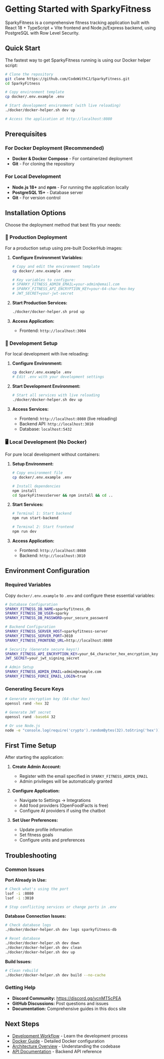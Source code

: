 # Getting Started with SparkyFitness

SparkyFitness is a comprehensive fitness tracking application built with React 18 + TypeScript + Vite frontend and Node.js/Express backend, using PostgreSQL with Row Level Security.

## Quick Start

The fastest way to get SparkyFitness running is using our Docker helper script:

```bash
# Clone the repository
git clone https://github.com/CodeWithCJ/SparkyFitness.git
cd SparkyFitness

# Copy environment template
cp docker/.env.example .env

# Start development environment (with live reloading)
./docker/docker-helper.sh dev up

# Access the application at http://localhost:8080
```

## Prerequisites

### For Docker Deployment (Recommended)
- **Docker & Docker Compose** - For containerized deployment
- **Git** - For cloning the repository

### For Local Development
- **Node.js 18+** and **npm** - For running the application locally
- **PostgreSQL 15+** - Database server
- **Git** - For version control

## Installation Options

Choose the deployment method that best fits your needs:

### 🚀 Production Deployment

For a production setup using pre-built DockerHub images:

1. **Configure Environment Variables:**
   ```bash
   # Copy and edit the environment template
   cp docker/.env.example .env
   
   # Key variables to configure:
   # SPARKY_FITNESS_ADMIN_EMAIL=your-admin@email.com
   # SPARKY_FITNESS_API_ENCRYPTION_KEY=your-64-char-hex-key
   # JWT_SECRET=your-jwt-secret
   ```

2. **Start Production Services:**
   ```bash
   ./docker/docker-helper.sh prod up
   ```

3. **Access Application:**
   - Frontend: `http://localhost:3004`

### 🔧 Development Setup

For local development with live reloading:

1. **Configure Environment:**
   ```bash
   cp docker/.env.example .env
   # Edit .env with your development settings
   ```

2. **Start Development Environment:**
   ```bash
   # Start all services with live reloading
   ./docker/docker-helper.sh dev up
   ```

3. **Access Services:**
   - Frontend: `http://localhost:8080` (live reloading)
   - Backend API: `http://localhost:3010`
   - Database: `localhost:5432`

### 🖥️ Local Development (No Docker)

For pure local development without containers:

1. **Setup Environment:**
   ```bash
   # Copy environment file
   cp docker/.env.example .env
   
   # Install dependencies
   npm install
   cd SparkyFitnessServer && npm install && cd ..
   ```

2. **Start Services:**
   ```bash
   # Terminal 1: Start backend
   npm run start-backend
   
   # Terminal 2: Start frontend
   npm run dev
   ```

3. **Access Application:**
   - Frontend: `http://localhost:8080`
   - Backend: `http://localhost:3010`

## Environment Configuration

### Required Variables

Copy `docker/.env.example` to `.env` and configure these essential variables:

```bash
# Database Configuration
SPARKY_FITNESS_DB_NAME=sparkyfitness_db
SPARKY_FITNESS_DB_USER=sparky
SPARKY_FITNESS_DB_PASSWORD=your_secure_password

# Backend Configuration
SPARKY_FITNESS_SERVER_HOST=sparkyfitness-server
SPARKY_FITNESS_SERVER_PORT=3010
SPARKY_FITNESS_FRONTEND_URL=http://localhost:8080

# Security (Generate secure keys!)
SPARKY_FITNESS_API_ENCRYPTION_KEY=your_64_character_hex_encryption_key
JWT_SECRET=your_jwt_signing_secret

# Admin Setup
SPARKY_FITNESS_ADMIN_EMAIL=admin@example.com
SPARKY_FITNESS_FORCE_EMAIL_LOGIN=true
```

### Generating Secure Keys

```bash
# Generate encryption key (64-char hex)
openssl rand -hex 32

# Generate JWT secret
openssl rand -base64 32

# Or use Node.js
node -e "console.log(require('crypto').randomBytes(32).toString('hex'))"
```

## First Time Setup

After starting the application:

1. **Create Admin Account:**
   - Register with the email specified in `SPARKY_FITNESS_ADMIN_EMAIL`
   - Admin privileges will be automatically granted

2. **Configure Application:**
   - Navigate to Settings → Integrations
   - Add food providers (OpenFoodFacts is free)
   - Configure AI providers if using the chatbot

3. **Set User Preferences:**
   - Update profile information
   - Set fitness goals
   - Configure units and preferences

## Troubleshooting

### Common Issues

**Port Already in Use:**
```bash
# Check what's using the port
lsof -i :8080
lsof -i :3010

# Stop conflicting services or change ports in .env
```

**Database Connection Issues:**
```bash
# Check database logs
./docker/docker-helper.sh dev logs sparkyfitness-db

# Reset database
./docker/docker-helper.sh dev down
./docker/docker-helper.sh dev clean
./docker/docker-helper.sh dev up
```

**Build Issues:**
```bash
# Clean rebuild
./docker/docker-helper.sh dev build --no-cache
```

### Getting Help

- **Discord Community:** https://discord.gg/vcnMT5cPEA
- **GitHub Discussions:** Post questions and issues
- **Documentation:** Comprehensive guides in this docs site
## Next Steps

- [Development Workflow](./workflow) - Learn the development process
- [Docker Guide](./docker) - Detailed Docker configuration
- [Architecture Overview](./app-overview) - Understanding the codebase
- [API Documentation](./openapi) - Backend API reference
